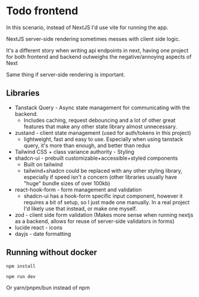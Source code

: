 # Todo frontend

In this scenario, instead of NextJS I'd use vite for running the app.

NextJS server-side rendering sometimes messes with client side logic.

It's a different story when writing api endpoints in next, having one project for both frontend and backend outweighs the negative/annoying aspects of Next

Same thing if server-side rendering is important.

## Libraries

- Tanstack Query - Async state management for communicating with the backend.
  - Includes caching, request debouncing and a lot of other great features that make any other state library almost unnecessary.
- zustand - client state management (used for auth/tokens in this project)
  - lightweight, fast and easy to use. Especially when using tanstack query, it's more than enough, and better than redux
- Tailwind CSS + class variance authority - Styling
- shadcn-ui - prebuilt customizable+accessible+styled components
  - Built on tailwind
  - tailwind+shadcn could be replaced with any other styling library, especially if speed isn't a concern (other libraries usually have "huge" bundle sizes of over 100kb)
- react-hook-form - form management and validation
  - shadcn-ui has a hook-form specific input component, however it requires a bit of setup, so I just made one manually. In a real project I'd likely use that instead, or make one myself.
- zod - client side form validation (Makes more sense when running nextjs as a backend, allows for reuse of server-side validators in forms)
- lucide react - icons
- dayjs - date formatting

## Running without docker

`npm install`

`npm run dev`

Or yarn/pnpm/bun instead of npm
